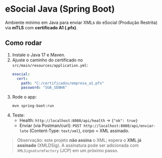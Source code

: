# eSocial Java (Spring Boot)

Ambiente mínimo em Java para enviar XMLs do eSocial (Produção Restrita) via **mTLS** com **certificado A1 (.pfx)**.

## Como rodar
1. Instale o Java 17 e Maven.
2. Ajuste o caminho do certificado no `src/main/resources/application.yml`:
   ```yaml
   esocial:
     cert:
       path: "C:/certificados/empresa_a1.pfx"
       password: "SUA_SENHA"
   ```
3. Rode o app:
   ```bash
   mvn spring-boot:run
   ```
4. Teste:
   - Health: `http://localhost:8080/api/health` → `{"ok": true}`
   - Enviar (via Postman/curl): `POST http://localhost:8080/api/enviar-lote` (Content-Type: `text/xml`), corpo = XML assinado.

> Observação: este projeto **não assina** o XML; espera o **XML já assinado** (XMLDSig). A assinatura pode ser adicionada com `XMLSignatureFactory` (JCP) em um próximo passo.
